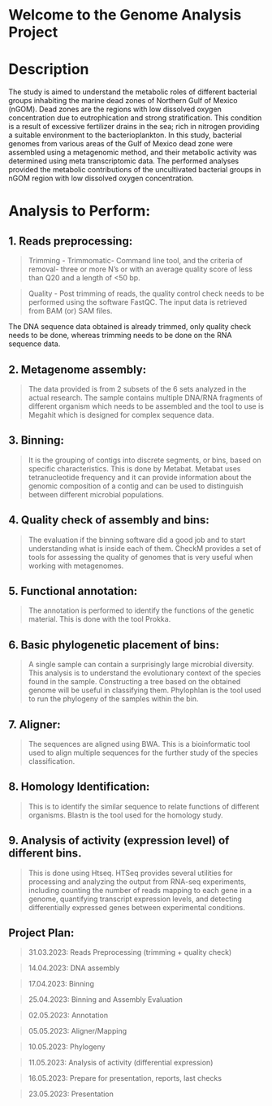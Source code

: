 
# Welcome to the Genome Analysis Project

# Description
The study is aimed to understand the metabolic roles of different bacterial groups inhabiting the marine dead zones of Northern Gulf of Mexico (nGOM). Dead zones are the regions with low dissolved oxygen concentration due to eutrophication and strong stratification. This condition is a result of excessive fertilizer drains in the sea; rich in nitrogen providing a suitable environment to the bacterioplankton. In this study, bacterial genomes from various areas of the Gulf of Mexico dead zone were assembled using a metagenomic method, and their metabolic activity was determined using meta transcriptomic data. The performed analyses provided the metabolic contributions of the uncultivated bacterial groups in nGOM region with low dissolved oxygen concentration.

# Analysis to Perform:
## 1. Reads preprocessing:
   > Trimming -  Trimmomatic- Command line tool, and the criteria of removal- three or more N’s or with an average quality score of less than Q20 and a
                 length of <50 bp.

   > Quality - Post trimming of reads, the quality control check needs to be performed using the software FastQC. The input data is retrieved from BAM (or) SAM files.

   The DNA sequence data obtained is already trimmed, only quality check needs to be done, whereas trimming needs to be done on the RNA sequence data.

## 2. Metagenome assembly:
   > The data provided is from 2 subsets of the 6 sets analyzed in the actual research. The sample contains multiple  DNA/RNA fragments of different organism which needs to be assembled and the tool to use is Megahit which is designed for complex sequence data.

## 3. Binning:
   > It is the grouping of contigs into discrete segments, or bins, based on specific characteristics. This is done by Metabat. Metabat uses tetranucleotide frequency and it can provide information about the genomic composition of a contig and can be used to distinguish between different microbial populations.

## 4. Quality check of assembly and bins:
   > The evaluation if the binning software did a good job and to start understanding what is inside each of them. CheckM provides a set of tools for assessing the quality of genomes that is very useful when working with metagenomes.

## 5. Functional annotation:
   > The annotation is performed to identify the functions of the genetic material. This is done with the tool Prokka.

## 6. Basic phylogenetic placement of bins:
   > A single sample can contain a surprisingly large microbial diversity. This analysis is to understand the evolutionary context of the species found in the sample. Constructing a tree based on the obtained genome will be useful in classifying them. Phylophlan is the tool used to run the phylogeny of the samples within the bin.

## 7. Aligner:
   > The sequences are aligned using BWA. This is a bioinformatic tool used to align multiple sequences for the further study of the species classification.

## 8. Homology Identification:
   > This is to identify the similar sequence to relate functions of different organisms. Blastn is the tool used for the homology study.

## 9. Analysis of activity (expression level) of different bins.
   > This is done using Htseq. HTSeq provides several utilities for processing and analyzing the output from RNA-seq experiments, including counting the number of reads mapping to each gene in a genome, quantifying transcript expression levels, and detecting differentially expressed genes between experimental conditions.

## Project Plan:
   > 31.03.2023: Reads Preprocessing (trimming + quality check)
   
   > 14.04.2023: DNA assembly
   
   > 17.04.2023: Binning
   
   > 25.04.2023: Binning and Assembly Evaluation
   
   > 02.05.2023: Annotation

   > 05.05.2023: Aligner/Mapping

   > 10.05.2023: Phylogeny

   > 11.05.2023: Analysis of activity (differential expression)
   
   > 16.05.2023: Prepare for presentation, reports, last checks
   
   > 23.05.2023: Presentation





